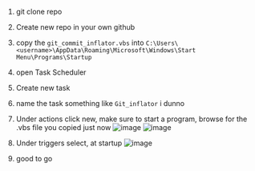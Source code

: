 1. git clone repo
2. Create new repo in your own github
3. copy the `git_commit_inflator.vbs` into `C:\Users\<username>\AppData\Roaming\Microsoft\Windows\Start Menu\Programs\Startup`
4. open Task Scheduler
5. Create new task
6. name the task something like `Git_inflator` i dunno
7. Under actions click new, make sure to start a program, browse for the .vbs file you copied just now
  ![image](https://github.com/user-attachments/assets/303258a4-f6d8-4b6d-b0de-b01fa665c77a)
  ![image](https://github.com/user-attachments/assets/8ea6fd78-96e8-4f60-a4d6-320551aa6306)

8. Under triggers select, at startup
   ![image](https://github.com/user-attachments/assets/1d7bb316-ad55-4d78-808f-c8465b96b138)

9. good to go
